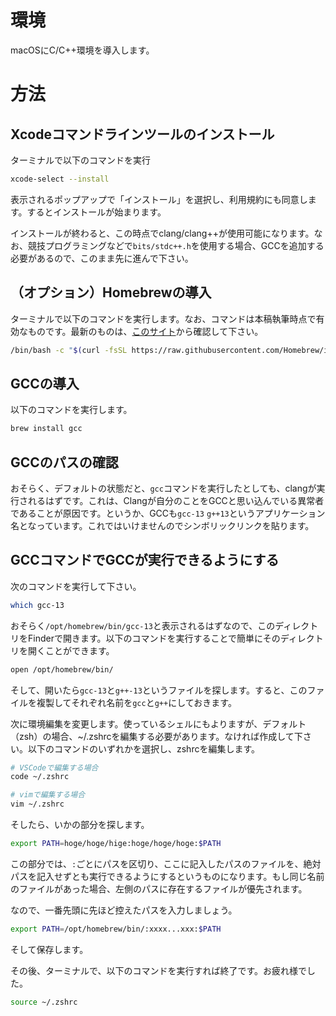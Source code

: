 # 環境

macOSにC/C++環境を導入します。

# 方法

## Xcodeコマンドラインツールのインストール

ターミナルで以下のコマンドを実行

```sh
xcode-select --install
```

表示されるポップアップで「インストール」を選択し、利用規約にも同意します。するとインストールが始まります。

インストールが終わると、この時点でclang/clang++が使用可能になります。なお、競技プログラミングなどで`bits/stdc++.h`を使用する場合、GCCを追加する必要があるので、このまま先に進んで下さい。

## （オプション）Homebrewの導入

ターミナルで以下のコマンドを実行します。なお、コマンドは本稿執筆時点で有効なものです。最新のものは、[このサイト](https://brew.sh/ja)から確認して下さい。

```sh
/bin/bash -c "$(curl -fsSL https://raw.githubusercontent.com/Homebrew/install/HEAD/install.sh)"
```

## GCCの導入

以下のコマンドを実行します。

```sh
brew install gcc
```

## GCCのパスの確認

おそらく、デフォルトの状態だと、`gcc`コマンドを実行したとしても、clangが実行されるはずです。これは、Clangが自分のことをGCCと思い込んでいる異常者であることが原因です。というか、GCCも`gcc-13` `g++13`というアプリケーション名となっています。これではいけませんのでシンボリックリンクを貼ります。


## GCCコマンドでGCCが実行できるようにする

次のコマンドを実行して下さい。

```sh
which gcc-13
```

おそらく`/opt/homebrew/bin/gcc-13`と表示されるはずなので、このディレクトリをFinderで開きます。以下のコマンドを実行することで簡単にそのディレクトリを開くことができます。

```sh
open /opt/homebrew/bin/
```

そして、開いたら`gcc-13`と`g++-13`というファイルを探します。すると、このファイルを複製してそれぞれ名前を`gcc`と`g++`にしておきます。

次に環境編集を変更します。使っているシェルにもよりますが、デフォルト（zsh）の場合、~/.zshrcを編集する必要があります。なければ作成して下さい。以下のコマンドのいずれかを選択し、zshrcを編集します。

```sh
# VSCodeで編集する場合
code ~/.zshrc

# vimで編集する場合
vim ~/.zshrc
```

そしたら、いかの部分を探します。

```sh
export PATH=hoge/hoge/hige:hoge/hoge/hoge:$PATH
```

この部分では、`:`ごとにパスを区切り、ここに記入したパスのファイルを、絶対パスを記入せずとも実行できるようにするというものになります。もし同じ名前のファイルがあった場合、左側のパスに存在するファイルが優先されます。

なので、一番先頭に先ほど控えたパスを入力しましょう。

```sh
export PATH=/opt/homebrew/bin/:xxxx...xxx:$PATH
```

そして保存します。

その後、ターミナルで、以下のコマンドを実行すれば終了です。お疲れ様でした。

```sh
source ~/.zshrc
```


